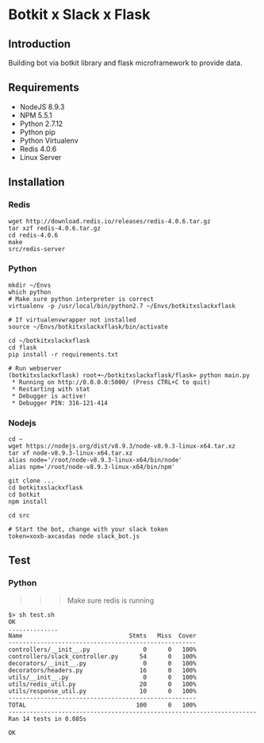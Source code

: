 # Botkit x Slack x Flask

## Introduction

Building bot via botkit library and flask microframework to provide data.

## Requirements

- NodeJS 8.9.3
- NPM 5.5.1
- Python 2.7.12
- Python pip
- Python Virtualenv
- Redis 4.0.6
- Linux Server

## Installation

### Redis

```
wget http://download.redis.io/releases/redis-4.0.6.tar.gz
tar xzf redis-4.0.6.tar.gz
cd redis-4.0.6
make
src/redis-server
```

### Python

```
mkdir ~/Envs
which python
# Make sure python interpreter is correct
virtualenv -p /usr/local/bin/python2.7 ~/Envs/botkitxslackxflask

# If virtualenvwrapper not installed
source ~/Envs/botkitxslackxflask/bin/activate

cd ~/botkitxslackxflask
cd flask
pip install -r requirements.txt

# Run webserver
(botkitxslackxflask) root➜~/botkitxslackxflask/flask» python main.py
 * Running on http://0.0.0.0:5000/ (Press CTRL+C to quit)
 * Restarting with stat
 * Debugger is active!
 * Debugger PIN: 316-121-414
```

### Nodejs

```
cd ~
wget https://nodejs.org/dist/v8.9.3/node-v8.9.3-linux-x64.tar.xz
tar xf node-v8.9.3-linux-x64.tar.xz
alias node='/root/node-v8.9.3-linux-x64/bin/node'
alias npm='/root/node-v8.9.3-linux-x64/bin/npm'

git clone ...
cd botkitxslackxflask
cd botkit
npm install

cd src

# Start the bot, change with your slack token
token=xoxb-axcasdas node slack_bot.js
```


## Test

### Python

>>> Make sure redis is running

```
$> sh test.sh
OK
..............
Name                              Stmts   Miss  Cover
-----------------------------------------------------
controllers/__init__.py               0      0   100%
controllers/slack_controller.py      54      0   100%
decorators/__init__.py                0      0   100%
decorators/headers.py                16      0   100%
utils/__init__.py                     0      0   100%
utils/redis_util.py                  20      0   100%
utils/response_util.py               10      0   100%
-----------------------------------------------------
TOTAL                               100      0   100%
----------------------------------------------------------------------
Ran 14 tests in 0.085s

OK
